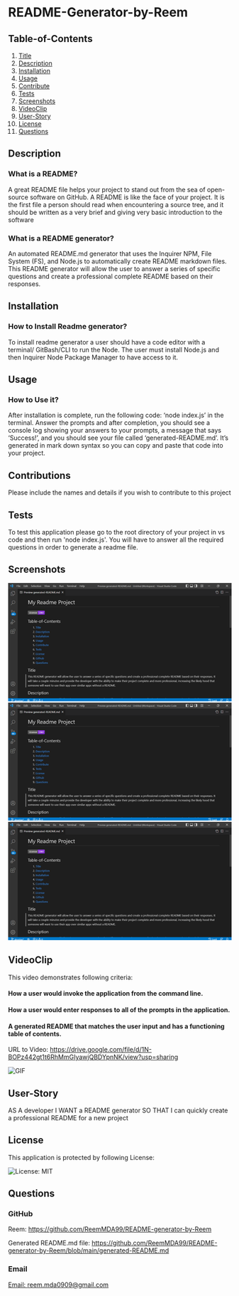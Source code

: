 # README-Generator-by-Reem

## Table-of-Contents
  
  1. [Title](#README-Generator-by-Reem)
  2. [Description](#Description)
  3. [Installation](#Installation)
  4. [Usage](#Usage)
  5. [Contribute](#Contributions)
  6. [Tests](#Tests)
  7. [Screenshots](#Screenshots)
  8. [VideoClip](#VideoClip)
  9. [User-Story](#User-Story)
  10. [License](#License)
  11. [Questions](#Questions)

## Description

### What is a README?

A great README file helps your project to stand out from the sea of open-source software on GitHub. A README is like the face of your project. It is the first file a person should read when encountering a source tree, and it should be written as a very brief and giving very basic introduction to the software

### What is a README generator?

An automated README.md generator that uses the Inquirer NPM, File System (FS), and Node.js to automatically create README markdown files.
This README generator will allow the user to answer a series of specific questions and create a professional complete README based on their responses.

## Installation

### How to Install Readme generator?

To install readme generator a user should have a code editor with a terminal/ GitBash/CLI to run the Node. The user must install Node.js and then Inquirer Node Package Manager to have access to it.

## Usage

### How to Use it?

After installation is complete, run the following code: ‘node index.js’ in the terminal. Answer the prompts and after completion, you should see a console log showing your answers to your prompts, a message that says ‘Success!’, and you should see your file called ‘generated-README.md’. It’s generated in mark down syntax so you can copy and paste that code into your project.

## Contributions 

Please include the names and details if you wish to contribute to this project

## Tests

To test this application please go to the root directory of your project in vs code and then run 'node index.js'. You will have to answer all the required questions in order to generate a readme file.

## Screenshots

![image](./utils/images/Picture1.png)
![image](./utils/images/Picture1.png)
![image](./utils/images/Picture1.png)

## VideoClip

This video demonstrates following criteria:
#### How a user would invoke the application from the command line.

#### How a user would enter responses to all of the prompts in the application.

#### A generated README that matches the user input and has a functioning table of contents.

URL to Video:
https://drive.google.com/file/d/1N-BOPz442gt1t6RhMmGIyawjQBDYpnNK/view?usp=sharing

![GIF](./utils/images/Readme%20generator_reem.gif)

## User-Story
AS A developer
I WANT a README generator
SO THAT I can quickly create a professional README for a new project

## License
This application is protected by following License: 

![License: MIT](https://img.shields.io/badge/License-MIT-yellow.svg)

## Questions

### GitHub

Reem: 
https://github.com/ReemMDA99/README-generator-by-Reem

Generated README.md file: 
https://github.com/ReemMDA99/README-generator-by-Reem/blob/main/generated-README.md

### Email
 [Email: reem.mda0909@gmail.com](mailto:reem.mda0909@gmail.com)
